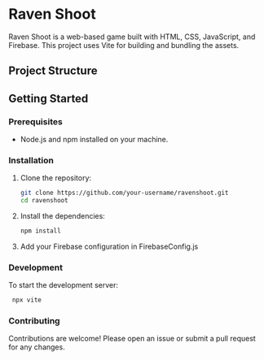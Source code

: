 # Raven Shoot

Raven Shoot is a web-based game built with HTML, CSS, JavaScript, and Firebase. This project uses Vite for building and bundling the assets.

## Project Structure



## Getting Started

### Prerequisites

- Node.js and npm installed on your machine.

### Installation

1. Clone the repository:
   ```sh
   git clone https://github.com/your-username/ravenshoot.git
   cd ravenshoot
   ```
2. Install the dependencies:
   ```sh
   npm install
   ```
3. Add your Firebase configuration in FirebaseConfig.js

### Development
To start the development server:
  ```sh
   npx vite
   ```
### Contributing
Contributions are welcome! Please open an issue or submit a pull request for any changes.
